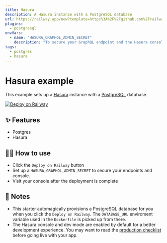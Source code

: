 ```yaml
---
title: Hasura
description: A Hasura instance with a PostgreSQL database
url: https://railway.app/new?template=https%3A%2F%2Fgithub.com%2Frailwayapp%2Fexamples%2Ftree%2Fmaster%2Fexamples%2Fhasura&plugins=postgresql&envs=HASURA_GRAPHQL_ADMIN_SECRET&HASURA_GRAPHQL_ADMIN_SECRETDesc=To+secure+your+GraphQL+endpoint+and+the+Hasura+console.
plugins:
  - postgresql
envVars:
  - name: "HASURA_GRAPHQL_ADMIN_SECRET"
    description: "To secure your GraphQL endpoint and the Hasura console"
tags:
  - postgres
  - hasura
---
```


# Hasura example

This example sets up a [Hasura](https://hasura.io/opensource/) instance with a [PostgreSQL](https://www.postgresql.org/) database.

[![Deploy on Railway](https://railway.app/button.svg)](https://railway.app/new?template=https%3A%2F%2Fgithub.com%2Frailwayapp%2Fexamples%2Ftree%2Fmaster%2Fexamples%2Fhasura&plugins=postgresql&envs=HASURA_GRAPHQL_ADMIN_SECRET&HASURA_GRAPHQL_ADMIN_SECRETDesc=To+secure+your+GraphQL+endpoint+and+the+Hasura+console.)

## ✨ Features

- Postgres
- Hasura

## 💁‍♀️ How to use

- Click the `Deploy on Railway` button
- Set up a `HASURA_GRAPHQL_ADMIN_SECRET` to secure your endpoints and console.
- Visit your console after the deployment is complete

## 📝 Notes

- This starter automagically provisions a PostgreSQL database for you when you click the `Deploy on Railway`. The `DATABASE_URL` enviroment variable used in the `Dockerfile` is picked up from there.
- The Hasura console and dev mode are enabled by default for a better development experience. You may want to read the [production checklist](https://hasura.io/docs/latest/graphql/core/deployment/production-checklist.html) before going live with your app.
